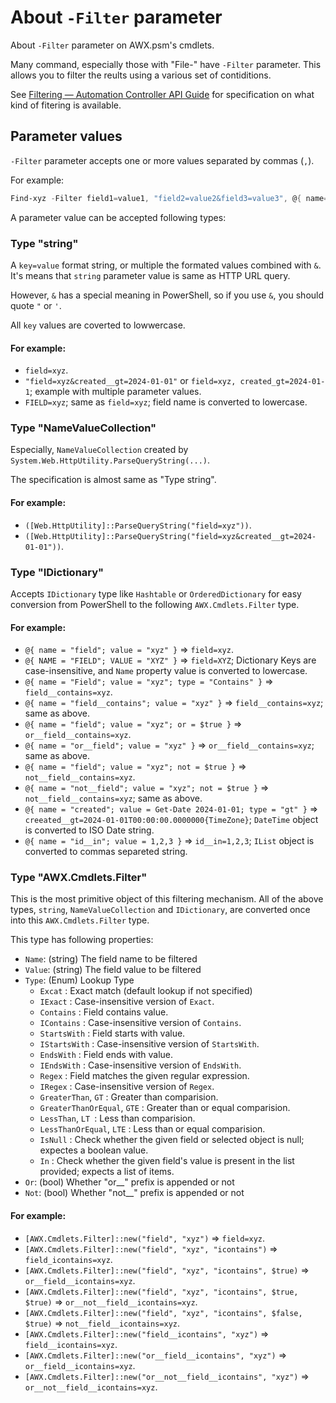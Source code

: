 # About `-Filter` parameter
About `-Filter` parameter on AWX.psm's cmdlets.

Many command, especially those with "File-" have `-Filter` parameter.
This allows you to filter the reults using a various set of contiditions.

See [Filtering — Automation Controller API Guide](https://docs.ansible.com/automation-controller/latest/html/controllerapi/filtering.html)
for specification on what kind of fitering is available.

## Parameter values

`-Filter` parameter accepts one or more values separated by commas (`,`).

For example:

```powershell
Find-xyz -Filter field1=value1, "field2=value2&field3=value3", @{ name="field4"; value="value4" }
```

A parameter value can be accepted following types:

### Type "string"

A `key=value` format string, or multiple the formated values combined with `&`.
It's means that `string` parameter value is same as HTTP URL query.

However, `&` has a special meaning in PowerShell, so if you use `&`, you should quote `"` or `'`.

All `key` values are coverted to lowwercase.

#### For example:

- `field=xyz`.
- `"field=xyz&created__gt=2024-01-01"` or `field=xyz, created_gt=2024-01-1`; example with multiple parameter values.
- `FIELD=xyz`; same as `field=xyz`; field name is converted to lowercase.

### Type "NameValueCollection"

Especially, `NameValueCollection` created by `System.Web.HttpUtility.ParseQueryString(...)`.

The specification is almost same as "Type string".

#### For example:

- `([Web.HttpUtility]::ParseQueryString("field=xyz"))`.
- `([Web.HttpUtility]::ParseQueryString("field=xyz&created__gt=2024-01-01"))`.

### Type "IDictionary"

Accepts `IDictionary` type like `Hashtable` or `OrderedDictionary` for easy conversion from PowerShell to the following `AWX.Cmdlets.Filter` type.

#### For example:

- `@{ name = "field"; value = "xyz" }` => `field=xyz`.
- `@{ NAME = "FIELD"; VALUE = "XYZ" }` => `field=XYZ`; Dictionary Keys are case-insensitive, and `Name` property value is converted to lowercase.
- `@{ name = "Field"; value = "xyz"; type = "Contains" }` => `field__contains=xyz`.
- `@{ name = "field__contains"; value = "xyz" }` => `field__contains=xyz`; same as above.
- `@{ name = "field"; value = "xyz"; or = $true }` => `or__field__contains=xyz`.
- `@{ name = "or__field"; value = "xyz" }` => `or__field__contains=xyz`; same as above.
- `@{ name = "field"; value = "xyz"; not = $true }` => `not__field__contains=xyz`.
- `@{ name = "not__field"; value = "xyz"; not = $true }` => `not__field__contains=xyz`; same as above.
- `@{ name = "created"; value = Get-Date 2024-01-01; type = "gt" }` => `creeated__gt=2024-01-01T00:00:00.0000000{TimeZone}`; `DateTime` object is converted to ISO Date string.
- `@{ name = "id__in"; value = 1,2,3 }` => `id__in=1,2,3`; `IList` object is converted to commas separeted string.

### Type "AWX.Cmdlets.Filter"

This is the most primitive object of this filtering mechanism.
All of the above types, `string`, `NameValueCollection` and `IDictionary`, are converted once into this `AWX.Cmdlets.Filter` type.

This type has following properties:

- `Name`: (string) The field name to be filtered
- `Value`: (string) The field value to be filtered
- `Type`: (Enum) Lookup Type
  - `Excat` : Exact match (default lookup if not specified)
  - `IExact` : Case-insensitive version of `Exact`.
  - `Contains` : Field contains value.
  - `IContains` : Case-insensitive version of `Contains`.
  - `StartsWith` : Field starts with value.
  - `IStartsWith` : Case-insensitive version of `StartsWith`.
  - `EndsWith` : Field ends with value.
  - `IEndsWith` : Case-insensitive version of `EndsWith`.
  - `Regex` : Field matches the given regular expression.
  - `IRegex` : Case-insensitive version of `Regex`.
  - `GreaterThan`, `GT` : Greater than comparision.
  - `GreaterThanOrEqual`, `GTE` : Greater than or equal comparision.
  - `LessThan`, `LT `: Less than comparision.
  - `LessThanOrEqual`, `LTE` : Less than or equal comparision.
  - `IsNull` : Check whether the given field or selected object is null; expectes a boolean value.
  - `In` : Check whether the given field's value is present in the list provided; expects a list of items.
- `Or`: (bool) Whether "or__" prefix is appended or not
- `Not`: (bool) Whether "not__" prefix is appended or not

#### For example:

- `[AWX.Cmdlets.Filter]::new("field", "xyz")` => `field=xyz`.
- `[AWX.Cmdlets.Filter]::new("field", "xyz", "icontains")` => `field_icontains=xyz`.
- `[AWX.Cmdlets.Filter]::new("field", "xyz", "icontains", $true)` => `or__field__icontains=xyz`.
- `[AWX.Cmdlets.Filter]::new("field", "xyz", "icontains", $true, $true)` => `or__not__field__icontains=xyz`.
- `[AWX.Cmdlets.Filter]::new("field", "xyz", "icontains", $false, $true)` => `not__field__icontains=xyz`.
- `[AWX.Cmdlets.Filter]::new("field__icontains", "xyz")` => `field__icontains=xyz`.
- `[AWX.Cmdlets.Filter]::new("or__field__icontains", "xyz")` => `or__field__icontains=xyz`.
- `[AWX.Cmdlets.Filter]::new("or__not__field__icontains", "xyz")` => `or__not__field__icontains=xyz`.
